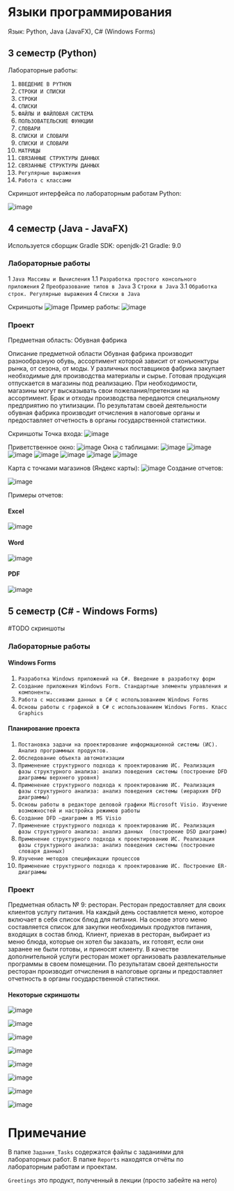 
# Языки программирования

Язык: Python, Java (JavaFX), C# (Windows Forms)



## 3 семестр (Python)

Лабораторные работы:
1. `ВВЕДЕНИЕ В PYTHON`
2. `СТРОКИ И СПИСКИ`
3. `СТРОКИ`
4. `СПИСКИ`
5. `ФАЙЛЫ И ФАЙЛОВАЯ СИСТЕМА`
6. `ПОЛЬЗОВАТЕЛЬСКИЕ ФУНКЦИИ`
7. `СЛОВАРИ`
8. `СПИСКИ И СЛОВАРИ`
9. `СПИСКИ И СЛОВАРИ`
10. `МАТРИЦЫ`
11. `СВЯЗАННЫЕ СТРУКТУРЫ ДАННЫХ`
12. `СВЯЗАННЫЕ СТРУКТУРЫ ДАННЫХ`
13. `Регулярные выражения`
14. `Работа с классами`

Скриншот интерфейса по лабораторным работам Python:

![image](https://github.com/Kikuzawa/DSTU_VKB/blob/main/Programming_Languages/Screenshots/screenshot_02122024_103613.png)


## 4 семестр (Java - JavaFX)

Используется сборщик Gradle
SDK: openjdk-21
Gradle: 9.0

### Лабораторные работы
1 `Java Массивы и Вычисления`
1.1 `Разработка простого консольного приложения`
2 `Преобразование типов в Java`
3 `Строки в Java`
3.1 `Обработка строк. Регулярные выражения`
4 `Списки в Java`

Скриншоты
![image](https://github.com/Kikuzawa/DSTU_VKB/blob/main/Programming_Languages/Screenshots/Pasted%20image%2020240429112148.png)
Пример работы:
![image](https://github.com/Kikuzawa/DSTU_VKB/blob/main/Programming_Languages/Screenshots/Pasted%20image%2020240429112225.png)



### Проект

Предметная область: Обувная фабрика

Описание предметной области
Обувная фабрика производит разнообразную обувь, ассортимент которой зависит от конъюнктуры рынка, от сезона, от моды. У различных поставщиков фабрика закупает необходимые для производства материалы и сырье. Готовая продукция отпускается в магазины под реализацию. При необходимости, магазины могут высказывать свои пожелания/претензии на ассортимент. Брак и отходы производства передаются специальному предприятию по утилизации. По результатам своей деятельности обувная фабрика производит отчисления в налоговые органы и предоставляет отчетность в органы государственной статистики.


Скриншоты
Точка входа:
![image](https://github.com/Kikuzawa/DSTU_VKB/blob/main/Programming_Languages/Screenshots/Pasted%20image%2020240429111530.png)

Приветственное окно:
![image](https://github.com/Kikuzawa/DSTU_VKB/blob/main/Programming_Languages/Screenshots/Pasted-image-20240429111202.png)
Окна с таблицами:
![image](https://github.com/Kikuzawa/DSTU_VKB/blob/main/Programming_Languages/Screenshots/Pasted%20image%2020240429111332.png)
![image](https://github.com/Kikuzawa/DSTU_VKB/blob/main/Programming_Languages/Screenshots/Pasted%20image%2020240429111401.png)
![image](https://github.com/Kikuzawa/DSTU_VKB/blob/main/Programming_Languages/Screenshots/Pasted%20image%2020240429111416.png)
![image](https://github.com/Kikuzawa/DSTU_VKB/blob/main/Programming_Languages/Screenshots/Pasted%20image%2020240429111424.png)
![image](https://github.com/Kikuzawa/DSTU_VKB/blob/main/Programming_Languages/Screenshots/Pasted%20image%2020240429111432.png)
![image](https://github.com/Kikuzawa/DSTU_VKB/blob/main/Programming_Languages/Screenshots/Pasted%20image%2020240429111442.png)
![image](https://github.com/Kikuzawa/DSTU_VKB/blob/main/Programming_Languages/Screenshots/Pasted%20image%2020240429111445.png)

Карта с точками магазинов (Яндекс карты):
![image](https://github.com/Kikuzawa/DSTU_VKB/blob/main/Programming_Languages/Screenshots/Pasted%20image%2020240429111355.png)
Создание отчетов:

![image](https://github.com/Kikuzawa/DSTU_VKB/blob/main/Programming_Languages/Screenshots/Pasted%20image%2020240429111738.png)


Примеры отчетов:
#### Excel
![image](https://github.com/Kikuzawa/DSTU_VKB/blob/main/Programming_Languages/Screenshots/Pasted%20image%2020240429111453.png)
#### Word
![image](https://github.com/Kikuzawa/DSTU_VKB/blob/main/Programming_Languages/Screenshots/Pasted%20image%2020240429111458.png)
#### PDF
![image](https://github.com/Kikuzawa/DSTU_VKB/blob/main/Programming_Languages/Screenshots/Pasted%20image%2020240429111517.png)

## 5 семестр (C# - Windows Forms)

#TODO скриншоты

### Лабораторные работы

#### Windows Forms
1. `Разработка Windows приложений на C#. Введение в разработку форм`
2. `Создание приложения Windows Form. Стандартные элементы управления и компоненты.`
3. `Работа с массивами данных в C# с использованием Windows Forms`
4. `Основы работы с графикой в C# с использованием Windows Forms. Класс Graphics`

#### Планирование проекта
1. `Постановка задачи на проектирование информационной системы (ИС). Анализ программных продуктов.`
2. `Обследование объекта автоматизации`
3. `Применение структурного подхода к проектированию ИС. Реализация фазы структурного анализа: анализ поведения системы (построение DFD диаграммы верхнего уровня)`
4. `Применение структурного подхода к проектированию ИС. Реализация фазы структурного анализа: анализ поведения системы (иерархия DFD диаграммы)`
5. `Основы работы в редакторе деловой графики Microsoft Visio. Изучение возможностей и настройка режимов работы`
6. `Создание DFD –диаграмм в MS Visio`
7. `Применение структурного подхода к проектированию ИС. Реализация фазы структурного анализа: анализ данных  (построение DSD диаграмм)`
8. `Применение структурного подхода к проектированию ИС. Реализация фазы структурного анализа: анализ поведения системы (построение словаря данных)`
9. `Изучение методов спецификации процессов`
10. `Применение структурного подхода к проектированию ИС. Построение ER-диаграммы`


### Проект

Предметная область № 9: ресторан.
Ресторан предоставляет для своих клиентов услугу питания. На каждый день составляется меню, которое включает в себя список блюд для питания. На основе этого меню составляется список для закупки необходимых продуктов питания, входящих в состав блюд. Клиент, приехав в ресторан, выбирает из меню блюда, которые он хотел бы заказать, их готовят, если они заранее не были готовы, и приносят клиенту. В качестве дополнительной услуги ресторан может организовать развлекательные программы в своем помещении. По результатам своей деятельности ресторан производит отчисления в налоговые органы и предоставляет отчетность в органы государственной статистики.

#### Некоторые скриншоты

![image](https://github.com/Kikuzawa/DSTU_VKB/blob/main/Programming_Languages/Screenshots/photo_2024-12-03_16-41-59.jpg)

![image](https://github.com/Kikuzawa/DSTU_VKB/blob/main/Programming_Languages/Screenshots/photo_2024-12-03_16-42-03.jpg)

![image](https://github.com/Kikuzawa/DSTU_VKB/blob/main/Programming_Languages/Screenshots/photo_2024-12-03_16-42-06.jpg)

![image](https://github.com/Kikuzawa/DSTU_VKB/blob/main/Programming_Languages/Screenshots/photo_2024-12-03_16-42-08.jpg)

![image](https://github.com/Kikuzawa/DSTU_VKB/blob/main/Programming_Languages/Screenshots/photo_2024-12-03_16-42-12.jpg)

![image](https://github.com/Kikuzawa/DSTU_VKB/blob/main/Programming_Languages/Screenshots/photo_2024-12-03_16-42-15.jpg)

![image](https://github.com/Kikuzawa/DSTU_VKB/blob/main/Programming_Languages/Screenshots/photo_2024-12-03_16-42-17.jpg)

![image](https://github.com/Kikuzawa/DSTU_VKB/blob/main/Programming_Languages/Screenshots/photo_2024-12-03_16-42-20.jpg)





# Примечание

В папке `Задания_Tasks` содержатся файлы с заданиями для лабораторных работ.
В папке `Reports` находятся отчёты по лабораторным работам и проектам.

`Greetings` это продукт, полученный в лекции (просто забейте на него)
